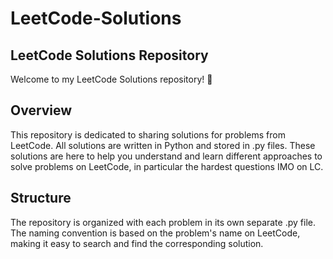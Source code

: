 # LeetCode-Solutions

## LeetCode Solutions Repository
Welcome to my LeetCode Solutions repository! 🚀

## Overview
This repository is dedicated to sharing solutions for problems from LeetCode. All solutions are written in Python and stored in .py files. These solutions are here to help you understand and learn different approaches to solve problems on LeetCode, in particular the hardest questions IMO on LC.

## Structure
The repository is organized with each problem in its own separate .py file. The naming convention is based on the problem's name on LeetCode, making it easy to search and find the corresponding solution.

